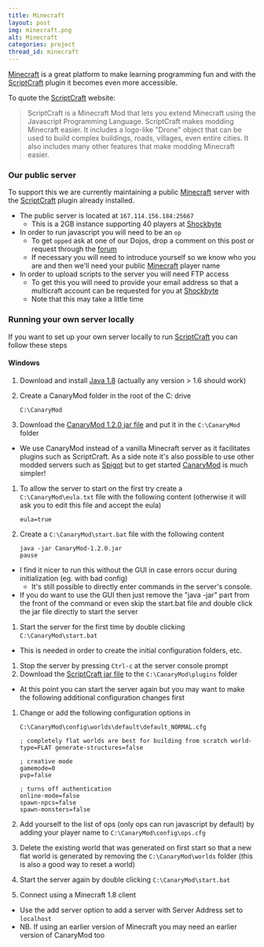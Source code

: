```yaml
---
title: Minecraft
layout: post
img: minecraft.png
alt: Minecraft
categories: project
thread_id: minecraft
---
```


[minecraft]: https://minecraft.net
[scriptcraft]: http://scriptcraftjs.org
[scriptcraft-jar]: http://scriptcraftjs.org/download/latest/
[forum]: /forum
[shockbyte]: https://shockbyte.com/
[java]: https://java.com/en/download/
[canarymod]: http://canarymod.net/releases
[spigot]: http://www.spigotmc.org/

[Minecraft][minecraft] is a great platform to make learning programming fun and with the [ScriptCraft][scriptcraft] plugin it becomes even more accessible.

To quote the [ScriptCraft][scriptcraft] website:

> ScriptCraft is a Minecraft Mod that lets you extend Minecraft using the Javascript Programming Language. ScriptCraft makes modding Minecraft easier. It includes a logo-like "Drone" object that can be used to build complex buildings, roads, villages, even entire cities. It also includes many other features that make modding Minecraft easier.

### Our public server

To support this we are currently maintaining a public [Minecraft][minecraft] server with the [ScriptCraft][scriptcraft] plugin already installed.

- The public server is located at `167.114.156.184:25667`
  - This is a 2GB instance supporting 40 players at [Shockbyte][shockbyte]
- In order to run javascript you will need to be an `op`
  - To get `opped` ask at one of our Dojos, drop a comment on this post or request through the [forum][forum]
  - If necessary you will need to introduce yourself so we know who you are and then we'll need your public [Minecraft][minecraft] player name
- In order to upload scripts to the server you will need FTP access
  - To get this you will need to provide your email address so that a multicraft account can be requested for you at [Shockbyte][shockbyte]
  - Note that this may take a little time

### Running your own server locally

If you want to set up your own server locally to run [ScriptCraft][scriptcraft] you can follow these steps

#### Windows

1. Download and install [Java 1.8][java] (actually any version > 1.6 should work)

1. Create a CanaryMod folder in the root of the C: drive

    ```
    C:\CanaryMod
    ```
1. Download the [CanaryMod 1.2.0 jar file](canarymod) and put it in the `C:\CanaryMod` folder
  - We use CanaryMod instead of a vanilla Minecraft server as it facilitates plugins such as ScriptCraft. As a side note it's also possible to use other modded servers such as [Spigot][spigot] but to get started [CanaryMod][canarymod] is much simpler!
1. To allow the server to start on the first try create a `C:\CanaryMod\eula.txt` file with the following content (otherwise it will ask you to edit this file and accept the eula)

    ```
    eula=true
    ```
1. Create a `C:\CanaryMod\start.bat` file with the following content

    ```
    java -jar CanaryMod-1.2.0.jar
    pause
    ```
  - I find it nicer to run this without the GUI in case errors occur during initialization (eg. with bad config)
    - It's still possible to directly enter commands in the server's console.
  - If you do want to use the GUI then just remove the "java -jar" part from the front of the command or even skip the start.bat file and double click the jar file directly to start the server
1. Start the server for the first time by double clicking `C:\CanaryMod\start.bat`
  - This is needed in order to create the initial configuration folders, etc.
1. Stop the server by pressing `Ctrl-c` at the server console prompt
1. Download the [ScriptCraft jar file][scriptcraft-jar] to the `C:\CanaryMod\plugins` folder
  - At this point you can start the server again but you may want to make the following additional configuration changes first
1. Change or add the following configuration options in 

    ```
    C:\CanaryMod\config\worlds\default\default_NORMAL.cfg
    ```


    ```
    ; completely flat worlds are best for building from scratch world-type=FLAT generate-structures=false
    
    ; creative mode
    gamemode=0
    pvp=false
    
    ; turns off authentication
    online-mode=false
    spawn-npcs=false
    spawn-monsters=false
    ```
1. Add yourself to the list of ops (only ops can run javascript by default) by adding your player name to `C:\CanaryMod\config\ops.cfg`
1. Delete the existing world that was generated on first start so that a new flat world is generated by removing the `C:\CanaryMod\worlds` folder (this is also a good way to reset a world)
1. Start the server again by double clicking `C:\CanaryMod\start.bat`
1. Connect using a Minecraft 1.8 client
  - Use the add server option to add a server with Server Address set to `localhost`
  - NB. If using an earlier version of Minecraft you may need an earlier version of CanaryMod too
